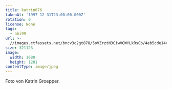 ```yaml
---
title: katrin076
takenAt: '1997-12-31T23:00:00.000Z'
rotation: 0
license: None
tags:
  - abi99
url: >-
  //images.ctfassets.net/bncv3c2gt878/5oVZrztN3CiwVGWYLkRsCb/4eb5cde14c2724a260b4824c03448306/katrin076_14504792870_o
size: 321123
image:
  width: 1680
  height: 1201
contentType: image/jpeg
---
```


Foto von Katrin Groepper.